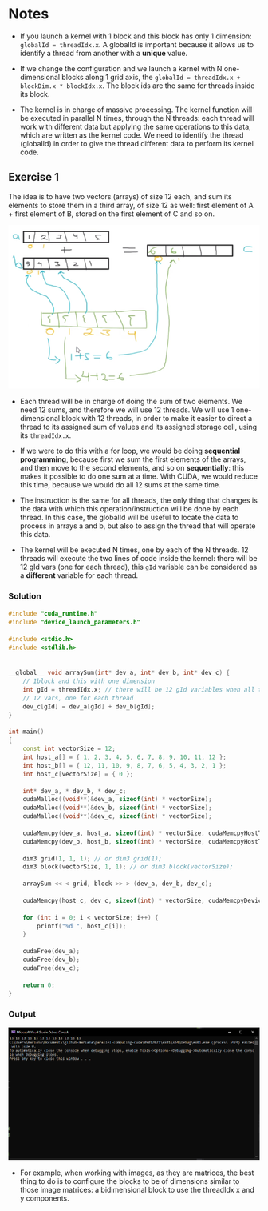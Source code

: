 # Notes

- If you launch a kernel with 1 block and this block has only 1 dimension: `globalId = threadIdx.x`. A globalId is important because it allows us to identify a thread from another with a **unique** value. 

- If we change the configuration and we launch a kernel with N one-dimensional blocks along 1 grid axis, the `globalId = threadIdx.x + blockDim.x * blockIdx.x`. The block ids are the same for threads inside its block.

- The kernel is in charge of massive processing. The kernel function will be executed in parallel N times, through the N threads: each thread will work with different data but applying the same operations to this data, which are written as the kernel code. We need to identify the thread (globalId) in order to give the thread different data to perform its kernel code.

## Exercise 1

The idea is to have two vectors (arrays) of size 12 each, and sum its elements to store them in a third array, of size 12 as well: first element of A + first element of B, stored on the first element of C and so on.

![Image](res/ex01-diagram.png)

- Each thread will be in charge of doing the sum of two elements. We need 12 sums, and therefore we will use 12 threads. We will use 1 one-dimensional block with 12 threads, in order to make it easier to direct a thread to its assigned sum of values and its assigned storage cell, using its `threadIdx.x`.

- If we were to do this with a for loop, we would be doing **sequential programming**, because first we sum the first elements of the arrays, and then move to the second elements, and so on **sequentially**: this makes it possible to do one sum at a time. With CUDA, we would reduce this time, because we would do all 12 sums at the same time.

- The instruction is the same for all threads, the only thing that changes is the data with which this operation/instruction will be done by each thread. In this case, the globalId will be useful to locate the data to process in arrays a and b, but also to assign the thread that will operate this data.

- The kernel will be executed N times, one by each of the N threads. 12 threads will execute the two lines of code inside the kernel: there will be 12 gId vars (one for each thread), this `gId` variable can be considered as a **different** variable for each thread.

### Solution

```c++
#include "cuda_runtime.h"
#include "device_launch_parameters.h"

#include <stdio.h>
#include <stdlib.h>


__global__ void arraySum(int* dev_a, int* dev_b, int* dev_c) {
    // 1block and this with one dimension
    int gId = threadIdx.x; // there will be 12 gId variables when all threads are executing the kernel
    // 12 vars, one for each thread
    dev_c[gId] = dev_a[gId] + dev_b[gId];
}

int main()
{
    const int vectorSize = 12;
    int host_a[] = { 1, 2, 3, 4, 5, 6, 7, 8, 9, 10, 11, 12 };
    int host_b[] = { 12, 11, 10, 9, 8, 7, 6, 5, 4, 3, 2, 1 };
    int host_c[vectorSize] = { 0 };

    int* dev_a, * dev_b, * dev_c;
    cudaMalloc((void**)&dev_a, sizeof(int) * vectorSize);
    cudaMalloc((void**)&dev_b, sizeof(int) * vectorSize);
    cudaMalloc((void**)&dev_c, sizeof(int) * vectorSize);

    cudaMemcpy(dev_a, host_a, sizeof(int) * vectorSize, cudaMemcpyHostToDevice);
    cudaMemcpy(dev_b, host_b, sizeof(int) * vectorSize, cudaMemcpyHostToDevice);

    dim3 grid(1, 1, 1); // or dim3 grid(1);
    dim3 block(vectorSize, 1, 1); // or dim3 block(vectorSize);

    arraySum << < grid, block >> > (dev_a, dev_b, dev_c);

    cudaMemcpy(host_c, dev_c, sizeof(int) * vectorSize, cudaMemcpyDeviceToHost);

    for (int i = 0; i < vectorSize; i++) {
        printf("%d ", host_c[i]);
    }

    cudaFree(dev_a);
    cudaFree(dev_b);
    cudaFree(dev_c);

    return 0;
}
```
### Output

![Image](res/out-ex01.png)

- For example, when working with images, as they are matrices, the best thing to do is to configure the blocks to be of dimensions similar to those image matrices: a bidimensional block to use the threadIdx x and y components.
